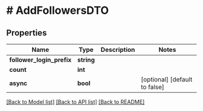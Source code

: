 # # AddFollowersDTO

## Properties

Name | Type | Description | Notes
------------ | ------------- | ------------- | -------------
**follower_login_prefix** | **string** |  |
**count** | **int** |  |
**async** | **bool** |  | [optional] [default to false]

[[Back to Model list]](../../README.md#models) [[Back to API list]](../../README.md#endpoints) [[Back to README]](../../README.md)
